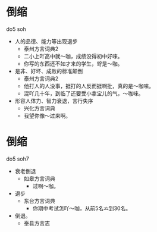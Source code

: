 # 倒缩
do5 soh
+ 人的品德、能力等出现退步
  * 泰州方言词典2
  - 二小上吖高中就～咖，成绩没得初中好唻。
  - 你写的东西还不如才来的学生，哿是～咖。
+ 是非、好坏、成败的标准颠倒
  * 泰州方言词典2
  - 他打人的人没事，捱打的人反而捱啊批，真的是～咖唻。
  - 混吖几十年，到临了还要受小拿宝儿的气，～咖唻。
+ 形容人体力、智力衰退，言行失序
  * 兴化方言词典
  - 我望你像～过来啊。

# 倒缩
do5 soh7
+ 衰老倒退
  * 如皋方言词典
    - 过啊～咖。
+ 退步
  * 东台方言词典
    - 你期中考试怎吖～咖，从前5名𠫓到30名。
+ 倒退。
  * 泰县方言志
